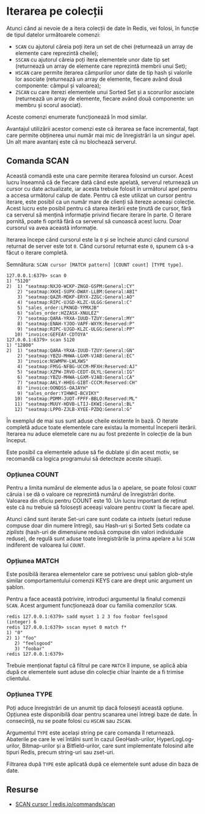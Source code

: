 # Iterarea pe colecții

Atunci când ai nevoie de a itera colecții de date în Redis, vei folosi, în funcție de tipul datelor următoarele comenzi:

- `SCAN` cu ajutorul căreia poți itera un set de chei (returnează un array de elemente care reprezintă cheile);
- `SSCAN` cu ajutorul căreia poți itera elementele unor date tip set (returnează un array de elemente care reprezintă membrii unui Set);
- `HSCAN` care permite iterarea câmpurilor unor date de tip hash și valorile lor asociate (returnează un array de elemente, fiecare având două componente: câmpul și valoarea);
- `ZSCAN` cu care iterezi elementele unui Sorted Set și a scorurilor asociate (returnează un array de elemente, fiecare având două componente: un membru și scorul asociat).

Aceste comenzi enumerate funcționează în mod similar.

Avantajul utilizării acestor comenzi este că iterarea se face incremental, fapt care permite obținerea unui număr mai mic de înregistrări la un singur apel. Un alt mare avantanj este că nu blochează serverul.

## Comanda SCAN

Această comandă este una care permite iterarea folosind un cursor. Acest lucru înseamnă că de fiecare dată când este apelată, serverul returnează un cursor cu date actualizate, iar acesta trebuie folosit în următorul apel pentru a accesa următorul calup de date. Pentru că este utilizat un cursor pentru iterare, este posibil ca un număr mare de clienți să itereze aceeași colecție. Acest lucru este posibil pentru că starea iterării este ținută de cursor, fără ca serverul să mențină informație privind fiecare iterare în parte. O iterare pornită, poate fi oprită fără ca serverul să cunoască acest lucru. Doar cursorul va avea această informație.

Iterarea începe când cursorul este la `0` și se încheie atunci când cursorul returnat de server este tot `0`. Când cursorul returnat este `0`, spunem că s-a făcut o iterare completă.

Semnătura: `SCAN cursor [MATCH pattern] [COUNT count] [TYPE type]`.

```text
127.0.0.1:6379> scan 0
1) "5120"
2)  1) "seatmap:NXJO-WCKP-ZNGO-GSPM:General:CY"
    2) "seatmap:XKHI-SUPX-DWAY-LLBM:General:ABI"
    3) "seatmap:QAZR-MDKP-ERYX-ZZGC:General:AO"
    4) "seatmap:RIPC-UJGD-KLZC-ULGG:General:C"
    5) "sales_order:LPKNGD-YPMXJB"
    6) "sales_order:HZZASX-XNULEZ"
    7) "seatmap:QARA-YRXA-IUUD-TZUY:General:MY"
    8) "seatmap:ENAH-YJOO-VAPF-WXYK:Reserved:P"
    9) "seatmap:RIPC-UJGD-KLZC-ULGG:General:PP"
   10) "invoice:GEFEAY-CDTOYA"
127.0.0.1:6379> scan 5120
1) "12800"
2)  1) "seatmap:QARA-YRXA-IUUD-TZUY:General:GN"
    2) "seatmap:YBZU-MHWA-LGXM-VJAB:General:EC"
    3) "invoice:NSWMPH-LWLXWS"
    4) "seatmap:FMSG-NFBG-UCCM-MFXH:Reserved:AJ"
    5) "seatmap:XZPW-IRVO-CEDT-DLYL:General:IG"
    6) "seatmap:YBZU-MHWA-LGXM-VJAB:General:CA"
    7) "seatmap:AKLY-HHEG-GIBT-CCCM:Reserved:CH"
    8) "invoice:OONDSS-OAJAYH"
    9) "sales_order:YIHWHI-BCVIKY"
   10) "seatmap:PDMM-JUOT-FPFF-BBLO:Reserved:ML"
   11) "seatmap:MUUY-HDVB-LTIJ-EKWI:General:BL"
   12) "seatmap:LPPO-ZJLB-XYEE-PZDQ:General:G"
```

În exemplul de mai sus sunt aduse cheile existente în bază. O iterate completă aduce toate elementele care existau la momentul începerii iterării. Iterarea nu aduce elemetele care nu au fost prezente în colecție de la bun început.

Este posibil ca elementele aduse să fie dublate și din acest motiv, se recomandă ca logica programului să detecteze aceste situații.

### Opțiunea COUNT

Pentru a limita numărul de elemente adus la o apelare, se poate folosi `COUNT` căruia i se dă o valoare ce reprezintă numărul de înregistrări dorite. Valoarea din oficiu pentru COUNT este 10. Un lucru important de reținut este că nu trebuie să folosești aceeași valoare pentru `COUNT` la fiecare apel.

Atunci când sunt iterate Set-uri care sunt codate ca *intsets* (seturi reduse compuse doar din numere întregi), sau Hash-uri și Sorted Sets codate ca *ziplists* (hash-uri de dimensiune redusă compuse din valori individuale reduse), de regulă sunt aduse toate înregistrările la prima apelare a lui `SCAN` indiferent de valoarea lui `COUNT`.

### Opțiunea MATCH

Este posibilă iterarea elementelor care se potrivesc unui șablon glob-style similar comportamentului comenzii KEYS care are drept unic argument un șablon.

Pentru a face această potrivire, introduci argumentul la finalul comenzii `SCAN`. Acest argument funcționează doar cu familia comenzilor `SCAN`.

```text
redis 127.0.0.1:6379> sadd myset 1 2 3 foo foobar feelsgood
(integer) 6
redis 127.0.0.1:6379> sscan myset 0 match f*
1) "0"
2) 1) "foo"
   2) "feelsgood"
   3) "foobar"
redis 127.0.0.1:6379>
```

Trebuie menționat faptul că filtrul pe care `MATCH` îl impune, se aplică abia după ce elementele sunt aduse din colecție chiar înainte de a fi trimise clientului.


### Opțiunea TYPE

Poți aduce înregistrări de un anumit tip dacă folosești această opțiune. Opțiunea este disponibilă doar pentru scanarea unei întregi baze de date. În consecință, nu se poate folosi cu `HSCAN` sau `ZSCAN`.

Argumentul `TYPE` este același string pe care comanda îl returnează. Abaterile pe care le vei întâlni sunt în cazul GeoHash-urilor, HyperLogLog-urilor, Bitmap-urilor și a Bitfield-urilor, care sunt implementate folosind alte tipuri Redis, precum string-uri sau zset-uri.

Filtrarea după `TYPE` este aplicată după ce elementele sunt aduse din baza de date.


## Resurse

- [SCAN cursor | redis.io/commands/scan](https://redis.io/commands/scan)
